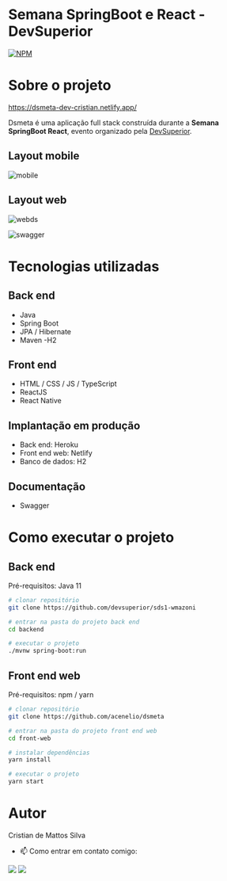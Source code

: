 # Semana SpringBoot e React - DevSuperior 
[![NPM](https://img.shields.io/npm/l/react)](https://github.com/CristianSilvDev/dsmeta/pull/1/commits/80a1aeedfb3864c9c3caa06c6da5ae5a8c818866) 

# Sobre o projeto

https://dsmeta-dev-cristian.netlify.app/

Dsmeta é uma aplicação full stack construída durante a **Semana SpringBoot React**, evento organizado pela [DevSuperior](https://devsuperior.com "Site da DevSuperior").


## Layout mobile
![mobile](https://user-images.githubusercontent.com/112576141/202922354-2606e83f-1662-44f4-9e4f-0841c8d520be.png)

## Layout web
![webds](https://user-images.githubusercontent.com/112576141/202922289-8b1ff28f-4bb2-4a75-8dbe-a63018f47851.png)

![swagger](https://user-images.githubusercontent.com/112576141/204087730-fc6c8f86-7a4d-4fe8-b34e-2c842d75960f.png)


# Tecnologias utilizadas
## Back end
- Java
- Spring Boot
- JPA / Hibernate
- Maven
-H2

## Front end
- HTML / CSS / JS / TypeScript
- ReactJS
- React Native

## Implantação em produção
- Back end: Heroku
- Front end web: Netlify
- Banco de dados: H2

## Documentação
- Swagger

# Como executar o projeto

## Back end
Pré-requisitos: Java 11

```bash
# clonar repositório
git clone https://github.com/devsuperior/sds1-wmazoni

# entrar na pasta do projeto back end
cd backend

# executar o projeto
./mvnw spring-boot:run
```

## Front end web
Pré-requisitos: npm / yarn

```bash
# clonar repositório
git clone https://github.com/acenelio/dsmeta

# entrar na pasta do projeto front end web
cd front-web

# instalar dependências
yarn install

# executar o projeto
yarn start
```

# Autor

Cristian de Mattos Silva

- 📫 Como entrar em contato comigo: 
<div> 
  <a href = "mailto:cristian.prof01@gmail.com"><img src="https://img.shields.io/badge/-Gmail-%23333?style=for-the-badge&logo=gmail&logoColor=white" target="_blank"></a>
  <a href="https://www.linkedin.com/in/cristian-silva-007812244/" target="_blank"><img src="https://img.shields.io/badge/-LinkedIn-%230077B5?style=for-the-badge&logo=linkedin&logoColor=white" target="_blank"></a> 
</div>

